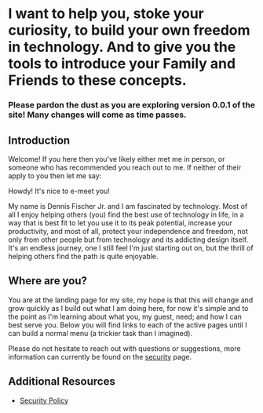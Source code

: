# I want to help you, stoke your curiosity, to build your own freedom in technology. And to give you the tools to introduce your Family and Friends to these concepts.
### Please pardon the dust as you are exploring version 0.0.1 of the site! Many changes will come as time passes.

## Introduction

Welcome! If you here then you've likely either met me in person, or someone who has recommended you reach out to me. If neither of their apply to you then let me say:

Howdy! It's nice to e-meet you!

My name is Dennis Fischer Jr. and I am fascinated by technology. Most of all I enjoy helping others (you) find the best use of technology in life, in a way that is best fit to let you use it to its peak potential, increase your productivity, and most of all, protect your independence and freedom, not only from other people but from technology and its addicting design itself. It's an endless journey, one I still feel I'm just starting out on, but the thrill of helping others find the path is quite enjoyable.

## Where are you?

You are at the landing page for my site, my hope is that this will change and grow quickly as I build out what I am doing here, for now it's simple and to the point as I'm learning about what you, my guest, need; and how I can best serve you. Below you will find links to each of the active pages until I can build a normal menu (a trickier task than I imagined).

Please do not hesitate to reach out with questions or suggestions, more information can currently be found on the [security](/security/) page.

## Additional Resources
- [Security Policy](/security/)
